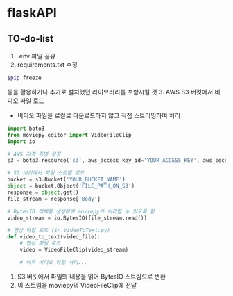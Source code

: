 # flaskAPI
## TO-do-list
1. .env 파일 공유
2. requirements.txt 수정
```bash
$pip freeze
```
등을 활용하거나 추가로 설치했던 라이브러리를 포함시킬 것
3. AWS S3 버킷에서 비디오 파일 로드
- 비디오 파일을 로컬로 다운로드하지 않고 직접 스트리밍하여 처리
```py
import boto3
from moviepy.editor import VideoFileClip
import io

# AWS 자격 증명 설정
s3 = boto3.resource('s3', aws_access_key_id='YOUR_ACCESS_KEY', aws_secret_access_key='YOUR_SECRET_KEY')

# S3 버킷에서 파일 스트림 로드
bucket = s3.Bucket('YOUR_BUCKET_NAME')
object = bucket.Object('FILE_PATH_ON_S3')
response = object.get()
file_stream = response['Body']

# BytesIO 객체를 생성하여 moviepy가 처리할 수 있도록 함
video_stream = io.BytesIO(file_stream.read())

# 영상 파일 로드 (in VideoToText.py)
def video_to_text(video_file):
    # 영상 파일 로드
    video = VideoFileClip(video_stream)

    # 이후 비디오 파일 처리...
```
1) S3 버킷에서 파일의 내용을 읽어 BytesIO 스트림으로 변환
2) 이 스트림을 moviepy의 VideoFileClip에 전달